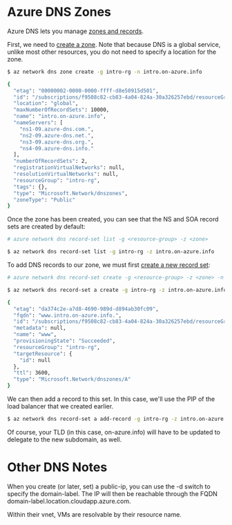 Azure DNS Zones
===============
Azure DNS lets you manage [zones and records](https://docs.microsoft.com/en-us/azure/dns/dns-zones-records).

First, we need to [create a zone](https://docs.microsoft.com/en-us/azure/dns/dns-getstarted-create-dnszone-cli).  Note that because DNS is a global service, 
unlike most other resources, you do not need to specify a location for the zone.

```bash
$ az network dns zone create -g intro-rg -n intro.on-azure.info

{
  "etag": "00000002-0000-0000-ffff-d8e50915d501",
  "id": "/subscriptions/f9508c82-cb83-4a04-824a-30a326257ebd/resourceGroups/intro-rg/providers/Microsoft.Network/dnszones/intro.on-azure.info",
  "location": "global",
  "maxNumberOfRecordSets": 10000,
  "name": "intro.on-azure.info",
  "nameServers": [
    "ns1-09.azure-dns.com.",
    "ns2-09.azure-dns.net.",
    "ns3-09.azure-dns.org.",
    "ns4-09.azure-dns.info."
  ],
  "numberOfRecordSets": 2,
  "registrationVirtualNetworks": null,
  "resolutionVirtualNetworks": null,
  "resourceGroup": "intro-rg",
  "tags": {},
  "type": "Microsoft.Network/dnszones",
  "zoneType": "Public"
}
```

Once the zone has been created, you can see that the NS and SOA record sets
are created by default:

```bash
# azure network dns record-set list -g <resource-group> -z <zone>

$ az network dns record-set list -g intro-rg -z intro.on-azure.info
```

To add DNS records to our zone, we must first [create a new record set](https://docs.microsoft.com/en-us/azure/dns/dns-getstarted-create-recordset-cli):

```bash
# azure network dns record-set create -g <resource-group> -z <zone> -n <dns-name> -y <record-type>

$ az network dns record-set a create -g intro-rg -z intro.on-azure.info -n www

{
  "etag": "da374c2e-a7d8-4690-989d-d894ab30fc09",
  "fqdn": "www.intro.on-azure.info.",
  "id": "/subscriptions/f9508c82-cb83-4a04-824a-30a326257ebd/resourceGroups/intro-rg/providers/Microsoft.Network/dnszones/intro.on-azure.info/A/www",
  "metadata": null,
  "name": "www",
  "provisioningState": "Succeeded",
  "resourceGroup": "intro-rg",
  "targetResource": {
    "id": null
  },
  "ttl": 3600,
  "type": "Microsoft.Network/dnszones/A"
}
```

We can then add a record to this set.  In this case, we'll use the PIP of 
the load balancer that we created earlier.

```bash
$ az network dns record-set a add-record -g intro-rg -z intro.on-azure.info -n www -a 104.45.233.180
```

Of course, your TLD (in this case, on-azure.info) will have to be updated to delegate to the new subdomain, as well.

Other DNS Notes
===============
When you create (or later, set) a public-ip, you can use the -d switch to
specify the domain-label.  The IP will then be reachable through the FQDN
domain-label.location.cloudapp.azure.com.

Within their vnet, VMs are resolvable by their resource name.
